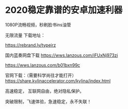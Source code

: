 # 2020稳定靠谱的安卓加速利器
1080P流畅视频，秒刷脸书ins油管

无限流量
下载地址：

https://rebrand.ly/typeirz

国内蓝奏网盘下载
https://wws.lanzous.com/iFUxNj973zi

https://wws.lanzous.com/b01bxn99c

官网下载：（需要科学尚往才能打开）
https://share.kylinaccelerator.com/kylina/index.html

高速稳定， 互联网自由，绝对隐私保护。

突破限制，飞速体验，急速稳定，永不失联！
